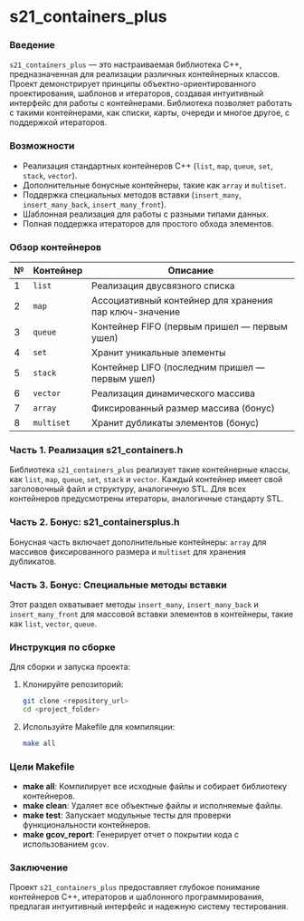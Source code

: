 # s21_containers_plus

### Введение

`s21_containers_plus` — это настраиваемая библиотека C++, предназначенная для реализации различных контейнерных классов. Проект демонстрирует принципы объектно-ориентированного проектирования, шаблонов и итераторов, создавая интуитивный интерфейс для работы с контейнерами. Библиотека позволяет работать с такими контейнерами, как списки, карты, очереди и многое другое, с поддержкой итераторов.

### Возможности

- Реализация стандартных контейнеров C++ (`list`, `map`, `queue`, `set`, `stack`, `vector`).
- Дополнительные бонусные контейнеры, такие как `array` и `multiset`.
- Поддержка специальных методов вставки (`insert_many`, `insert_many_back`, `insert_many_front`).
- Шаблонная реализация для работы с разными типами данных.
- Полная поддержка итераторов для простого обхода элементов.

### Обзор контейнеров

| №   | Контейнер  | Описание |
| --- | ---------- | ----------- |
| 1   | `list`     | Реализация двусвязного списка |
| 2   | `map`      | Ассоциативный контейнер для хранения пар ключ-значение |
| 3   | `queue`    | Контейнер FIFO (первым пришел — первым ушел) |
| 4   | `set`      | Хранит уникальные элементы |
| 5   | `stack`    | Контейнер LIFO (последним пришел — первым ушел) |
| 6   | `vector`   | Реализация динамического массива |
| 7   | `array`    | Фиксированный размер массива (бонус) |
| 8   | `multiset` | Хранит дубликаты элементов (бонус) |

### Часть 1. Реализация s21_containers.h

Библиотека `s21_containers_plus` реализует такие контейнерные классы, как `list`, `map`, `queue`, `set`, `stack` и `vector`. Каждый контейнер имеет свой заголовочный файл и структуру, аналогичную STL. Для всех контейнеров предусмотрены итераторы, аналогичные стандарту STL.

### Часть 2. Бонус: s21_containersplus.h

Бонусная часть включает дополнительные контейнеры: `array` для массивов фиксированного размера и `multiset` для хранения дубликатов.

### Часть 3. Бонус: Специальные методы вставки

Этот раздел охватывает методы `insert_many`, `insert_many_back` и `insert_many_front` для массовой вставки элементов в контейнеры, такие как `list`, `vector`, `queue`.

### Инструкция по сборке

Для сборки и запуска проекта:

1. Клонируйте репозиторий:

    ```bash
    git clone <repository_url>
    cd <project_folder>
    ```

2. Используйте Makefile для компиляции:

    ```bash
    make all
    ```

### Цели Makefile

- **make all**: Компилирует все исходные файлы и собирает библиотеку контейнеров.
- **make clean**: Удаляет все объектные файлы и исполняемые файлы.
- **make test**: Запускает модульные тесты для проверки функциональности контейнеров.
- **make gcov_report**: Генерирует отчет о покрытии кода с использованием `gcov`.

### Заключение

Проект `s21_containers_plus` предоставляет глубокое понимание контейнеров C++, итераторов и шаблонного программирования, предлагая интуитивный интерфейс и надежную систему тестирования.
